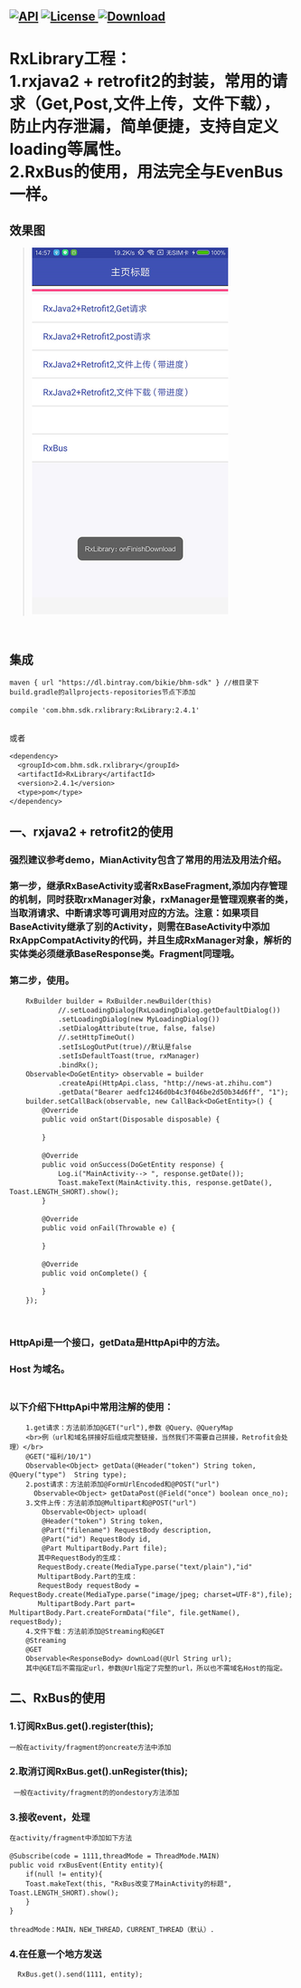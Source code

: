 [![API](https://img.shields.io/badge/API-15%2B-brightgreen.svg)](https://android-arsenal.com/api?level=15) [![License](https://img.shields.io/badge/license-Apache%202-green.svg)](https://www.apache.org/licenses/LICENSE-2.0)[ ![Download](https://api.bintray.com/packages/bikie/bhm-sdk/RxLibrary/images/download.svg) ](https://bintray.com/bikie/bhm-sdk/RxLibrary/_latestVersion)
-----

RxLibrary工程：<br>1.rxjava2 + retrofit2的封装，常用的请求（Get,Post,文件上传，文件下载），防止内存泄漏，简单便捷，支持自定义loading等属性。</br>2.RxBus的使用，用法完全与EvenBus一样。
=
效果图
------
>![image](https://github.com/buhuiming/RxLibrary/blob/master/screenShots/2.jpg)</br>

<br>

集成
-------
    maven { url "https://dl.bintray.com/bikie/bhm-sdk" } //根目录下build.gradle的allprojects-repositories节点下添加

    compile 'com.bhm.sdk.rxlibrary:RxLibrary:2.4.1'
<br>或者

    <dependency>
      <groupId>com.bhm.sdk.rxlibrary</groupId>
      <artifactId>RxLibrary</artifactId>
      <version>2.4.1</version>
      <type>pom</type>
    </dependency>


一、rxjava2 + retrofit2的使用
-------  
### 强烈建议参考demo，MianActivity包含了常用的用法及用法介绍。
### 第一步，继承RxBaseActivity或者RxBaseFragment,添加内存管理的机制，同时获取rxManager对象，rxManager是管理观察者的类，当取消请求、中断请求等可调用对应的方法。注意：如果项目BaseActivity继承了别的Activity，则需在BaseActivity中添加RxAppCompatActivity的代码，并且生成RxManager对象，解析的实体类必须继承BaseResponse类。Fragment同理哦。
### 第二步，使用。

        RxBuilder builder = RxBuilder.newBuilder(this)
                //.setLoadingDialog(RxLoadingDialog.getDefaultDialog())
                .setLoadingDialog(new MyLoadingDialog())
                .setDialogAttribute(true, false, false)
                //.setHttpTimeOut()
                .setIsLogOutPut(true)//默认是false
                .setIsDefaultToast(true, rxManager)
                .bindRx();
        Observable<DoGetEntity> observable = builder
                .createApi(HttpApi.class, "http://news-at.zhihu.com")
                .getData("Bearer aedfc1246d0b4c3f046be2d50b34d6ff", "1");
        builder.setCallBack(observable, new CallBack<DoGetEntity>() {
            @Override
            public void onStart(Disposable disposable) {

            }

            @Override
            public void onSuccess(DoGetEntity response) {
                Log.i("MainActivity--> ", response.getDate());
                Toast.makeText(MainActivity.this, response.getDate(), Toast.LENGTH_SHORT).show();
            }

            @Override
            public void onFail(Throwable e) {

            }

            @Override
            public void onComplete() {

            }
        });
<br>

### HttpApi是一个接口，getData是HttpApi中的方法。</br>
### Host 为域名。</br>                         
### 以下介绍下HttpApi中常用注解的使用：</br>
        1.get请求：方法前添加@GET("url"),参数 @Query、@QueryMap
        <br>例（url和域名拼接好后组成完整链接，当然我们不需要自己拼接，Retrofit会处理）</br>
        @GET("福利/10/1")
        Observable<Object> getData(@Header("token") String token, @Query("type")  String type);     
        2.post请求：方法前添加@FormUrlEncoded和@POST("url")
          Observable<Object> getDataPost(@Field("once") boolean once_no);
        3.文件上传：方法前添加@Multipart和@POST("url")
            Observable<Object> upload(
            @Header("token") String token,
            @Part("filename") RequestBody description,
            @Part("id") RequestBody id,
            @Part MultipartBody.Part file);
           其中RequestBody的生成：
           RequestBody.create(MediaType.parse("text/plain"),"id"
           MultipartBody.Part的生成：
           RequestBody requestBody = RequestBody.create(MediaType.parse("image/jpeg; charset=UTF-8"),file);
           MultipartBody.Part part= MultipartBody.Part.createFormData("file", file.getName(), requestBody);
        4.文件下载：方法前添加@Streaming和@GET
        @Streaming
        @GET
        Observable<ResponseBody> downLoad(@Url String url);
        其中@GET后不需指定url，参数@Url指定了完整的url，所以也不需域名Host的指定。
        
二、RxBus的使用
-------  

### 1.订阅RxBus.get().register(this);
    一般在activity/fragment的oncreate方法中添加
### 2.取消订阅RxBus.get().unRegister(this);
     一般在activity/fragment的的ondestory方法添加
### 3.接收event，处理
    在activity/fragment中添加如下方法
      
    @Subscribe(code = 1111,threadMode = ThreadMode.MAIN)
    public void rxBusEvent(Entity entity){
        if(null != entity){
        Toast.makeText(this, "RxBus改变了MainActivity的标题", Toast.LENGTH_SHORT).show();      
        }
    }
       
    threadMode：MAIN，NEW_THREAD，CURRENT_THREAD（默认）.
### 4.在任意一个地方发送
      RxBus.get().send(1111, entity);
